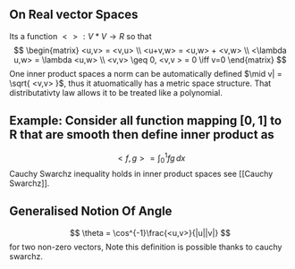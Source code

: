 ## On Real vector Spaces
Its a function $<> : V*V \to R$ so that
$$ \begin{matrix}
<u,v> = <v,u> \\
<u+v,w> = <u,w> + <v,w> \\
<\lambda u,w> = \lambda <u,w> \\
<v,v> \geq 0, <v,v > = 0 \iff v=0
\end{matrix}
$$
One inner product spaces a norm can be automatically defined
$\mid v| = \sqrt{ <v,v> }$, thus it atuomatically has a metric space structure. That distributativty law allows it to be treated like a polynomial.

## Example: Consider all function mapping $[0,1]$ to R that are smooth then define inner product as 
$$
<f,g> = \int_{0}^1 fg \, dx 
$$
Cauchy Swarchz inequality holds in inner product spaces see [[Cauchy Swarchz]].

## Generalised Notion Of Angle

$$
\theta = \cos^{-1}\frac{<u,v>}{|u||v|}
$$
for two non-zero vectors, Note this definition is possible thanks to cauchy swarchz.
